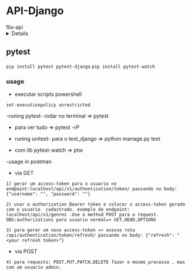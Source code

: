 # API-Django

<summary>flix-api</summary>


<details>

`ìnicial`

- CRUD de filmes
`django_restframework`
`permissoes admin -> all`
`permissoes user -> safe_methods= GET, HEAD, OPTIONS`

- Autenticação
`djangorestframework-simplejwt`

- comandos Django/bash
`django-admin startproject core .`
`python manage.py migrate`
`python manage.py createsuperuser`
`python manage.py runserver`
`python manage.py startapp <nome_do_app>`
`python mange.py makemigrations`

`adm controller`

*admsuper
*Adm$50001

`user_teste`
*cinemark
*cines@23

</details>

## pytest

`pip install pytest pytest-django`
`pip install pytest-watch`

### usage

- executar scripts powershell

`set-executionpolicy unrestricted`

-runing pytest- rodar no terminal => pytest

- para ver tudo => pytest -rP

- runing unitest- para o test_django => python manage.py test
- com lib pytest-watch => ptw


-usage in postman

- via GET

`1) gerar um access-token para o usuario no endpoint:localhost/api/v1/authentication/token/ passando no body:  {"username": "", "password": ""}`

`2) usar o authorization Bearer token e colocar o access-token gerado com o usuario  cadastrado. exemplo de endpoint: localhost/api/v1/genres .Use o method POST para o request. OBS:authorizations para usuario normal=> GET,HEAD,OPTIONS`

`3) para gerar um novo access-token => acesse rota /api/authentication/token/refresh/ passando no body: {"refresh": "<your refresh token>"}`

- via POST

`4) para requests: POST,PUT,PATCH,DELETE fazer o mesmo processo , mas com um usuario admin.`